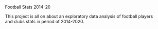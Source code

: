 
Football Stats 2014-20

This project is all on about an exploratory data analysis of football players and clubs stats in period of 2014-2020.
